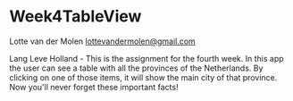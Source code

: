 # Week4TableView
Lotte van der Molen <lottevandermolen@gmail.com>

Lang Leve Holland - This is the assignment for the fourth week. In this app the user can see a table with all the provinces of the Netherlands. By clicking on one of those items, it will show the main city of that province. Now you'll never forget these important facts!
